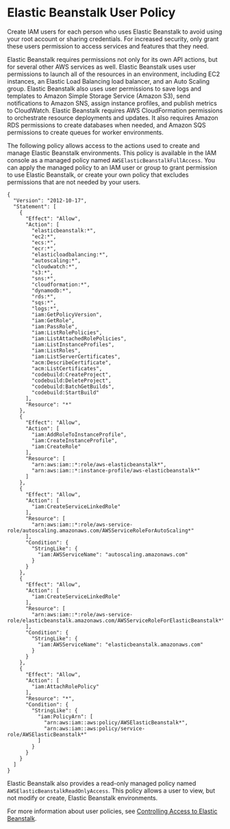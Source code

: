 # Elastic Beanstalk User Policy<a name="concepts-roles-user"></a>

Create IAM users for each person who uses Elastic Beanstalk to avoid using your root account or sharing credentials\. For increased security, only grant these users permission to access services and features that they need\.

Elastic Beanstalk requires permissions not only for its own API actions, but for several other AWS services as well\. Elastic Beanstalk uses user permissions to launch all of the resources in an environment, including EC2 instances, an Elastic Load Balancing load balancer, and an Auto Scaling group\. Elastic Beanstalk also uses user permissions to save logs and templates to Amazon Simple Storage Service \(Amazon S3\), send notifications to Amazon SNS, assign instance profiles, and publish metrics to CloudWatch\. Elastic Beanstalk requires AWS CloudFormation permissions to orchestrate resource deployments and updates\. It also requires Amazon RDS permissions to create databases when needed, and Amazon SQS permissions to create queues for worker environments\.

The following policy allows access to the actions used to create and manage Elastic Beanstalk environments\. This policy is available in the IAM console as a managed policy named `AWSElasticBeanstalkFullAccess`\. You can apply the managed policy to an IAM user or group to grant permission to use Elastic Beanstalk, or create your own policy that excludes permissions that are not needed by your users\.

```
{
  "Version": "2012-10-17",
  "Statement": [
    {
      "Effect": "Allow",
      "Action": [
        "elasticbeanstalk:*",
        "ec2:*",
        "ecs:*",
        "ecr:*",
        "elasticloadbalancing:*",
        "autoscaling:*",
        "cloudwatch:*",
        "s3:*",
        "sns:*",
        "cloudformation:*",
        "dynamodb:*",
        "rds:*",
        "sqs:*",
        "logs:*",
        "iam:GetPolicyVersion",
        "iam:GetRole",
        "iam:PassRole",
        "iam:ListRolePolicies",
        "iam:ListAttachedRolePolicies",
        "iam:ListInstanceProfiles",
        "iam:ListRoles",
        "iam:ListServerCertificates",
        "acm:DescribeCertificate",
        "acm:ListCertificates",
        "codebuild:CreateProject",
        "codebuild:DeleteProject",
        "codebuild:BatchGetBuilds",
        "codebuild:StartBuild"
      ],
      "Resource": "*"
    },
    {
      "Effect": "Allow",
      "Action": [
        "iam:AddRoleToInstanceProfile",
        "iam:CreateInstanceProfile",
        "iam:CreateRole"
      ],
      "Resource": [
        "arn:aws:iam::*:role/aws-elasticbeanstalk*",
        "arn:aws:iam::*:instance-profile/aws-elasticbeanstalk*"
      ]
    },
    {
      "Effect": "Allow",
      "Action": [
        "iam:CreateServiceLinkedRole"
      ],
      "Resource": [
        "arn:aws:iam::*:role/aws-service-role/autoscaling.amazonaws.com/AWSServiceRoleForAutoScaling*"
      ],
      "Condition": {
        "StringLike": {
          "iam:AWSServiceName": "autoscaling.amazonaws.com"
        }
      }
    },
    {
      "Effect": "Allow",
      "Action": [
        "iam:CreateServiceLinkedRole"
      ],
      "Resource": [
        "arn:aws:iam::*:role/aws-service-role/elasticbeanstalk.amazonaws.com/AWSServiceRoleForElasticBeanstalk*"
      ],
      "Condition": {
        "StringLike": {
          "iam:AWSServiceName": "elasticbeanstalk.amazonaws.com"
        }
      }
    },
    {
      "Effect": "Allow",
      "Action": [
        "iam:AttachRolePolicy"
      ],
      "Resource": "*",
      "Condition": {
        "StringLike": {
          "iam:PolicyArn": [
            "arn:aws:iam::aws:policy/AWSElasticBeanstalk*",
            "arn:aws:iam::aws:policy/service-role/AWSElasticBeanstalk*"
          ]
        }
      }
    }
  ]
}
```

Elastic Beanstalk also provides a read\-only managed policy named `AWSElasticBeanstalkReadOnlyAccess`\. This policy allows a user to view, but not modify or create, Elastic Beanstalk environments\.

For more information about user policies, see [Controlling Access to Elastic Beanstalk](AWSHowTo.iam.managed-policies.md)\.